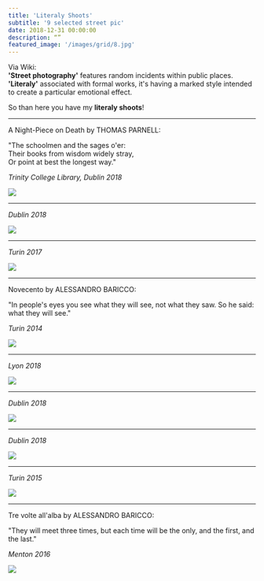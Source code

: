 ```yaml
---
title: 'Literaly Shoots'
subtitle: '9 selected street pic'
date: 2018-12-31 00:00:00
description: “”
featured_image: '/images/grid/8.jpg'
---
```

Via Wiki: <br><b>'Street photography'</b> features random incidents within public places.<br>
<b>'Literaly'</b> associated with formal works, it's having a marked style intended to create a particular emotional effect.

So than here you have my <b>literaly shoots</b>!

---
A Night-Piece on Death by THOMAS PARNELL:

﻿"The schoolmen and the sages o'er:<br>
Their books from wisdom widely stray,<br>
Or point at best the longest way."

*Trinity College Library, Dublin 2018*

![](/images/street/1.jpg)

---

﻿*Dublin 2018*

![](/images/street/2.jpg)

---

﻿*Turin 2017*

![](/images/street/9.jpg)

---
Novecento by ALESSANDRO BARICCO:

"In people's eyes you see what they will see, not what they saw. So he said: what they will see."﻿

*Turin 2014*

![](/images/street/4.jpg)

---

﻿*Lyon 2018*

![](/images/street/5.jpg)

---

﻿*Dublin 2018*

![](/images/street/6.jpg)

---

﻿*Dublin 2018*

![](/images/street/7.jpg)

---

﻿*Turin 2015*

![](/images/street/8.jpg)

---

Tre volte all'alba by ALESSANDRO BARICCO:

"They will meet three times, but each time will be the only, and the first, and the last."

*Menton 2016*

![](/images/street/3.jpg)
